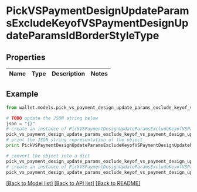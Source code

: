 # PickVSPaymentDesignUpdateParamsExcludeKeyofVSPaymentDesignUpdateParamsIdBorderStyleType


## Properties

Name | Type | Description | Notes
------------ | ------------- | ------------- | -------------

## Example

```python
from wallet.models.pick_vs_payment_design_update_params_exclude_keyof_vs_payment_design_update_params_id_border_style_type import PickVSPaymentDesignUpdateParamsExcludeKeyofVSPaymentDesignUpdateParamsIdBorderStyleType

# TODO update the JSON string below
json = "{}"
# create an instance of PickVSPaymentDesignUpdateParamsExcludeKeyofVSPaymentDesignUpdateParamsIdBorderStyleType from a JSON string
pick_vs_payment_design_update_params_exclude_keyof_vs_payment_design_update_params_id_border_style_type_instance = PickVSPaymentDesignUpdateParamsExcludeKeyofVSPaymentDesignUpdateParamsIdBorderStyleType.from_json(json)
# print the JSON string representation of the object
print PickVSPaymentDesignUpdateParamsExcludeKeyofVSPaymentDesignUpdateParamsIdBorderStyleType.to_json()

# convert the object into a dict
pick_vs_payment_design_update_params_exclude_keyof_vs_payment_design_update_params_id_border_style_type_dict = pick_vs_payment_design_update_params_exclude_keyof_vs_payment_design_update_params_id_border_style_type_instance.to_dict()
# create an instance of PickVSPaymentDesignUpdateParamsExcludeKeyofVSPaymentDesignUpdateParamsIdBorderStyleType from a dict
pick_vs_payment_design_update_params_exclude_keyof_vs_payment_design_update_params_id_border_style_type_form_dict = pick_vs_payment_design_update_params_exclude_keyof_vs_payment_design_update_params_id_border_style_type.from_dict(pick_vs_payment_design_update_params_exclude_keyof_vs_payment_design_update_params_id_border_style_type_dict)
```
[[Back to Model list]](../README.md#documentation-for-models) [[Back to API list]](../README.md#documentation-for-api-endpoints) [[Back to README]](../README.md)


